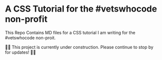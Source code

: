 # A CSS Tutorial for the #vetswhocode non-profit

This Repo Contains MD files for a CSS tutorial I am writing for the #vetswhocode non-proit. 

🚧🚧 This project is currently under construction. Please continue to stop by for updates! 🚧🚧
